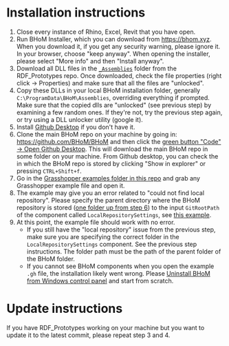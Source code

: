 # Installation instructions

1. Close every instance of Rhino, Excel, Revit that you have open.
2. Run BHoM Installer, which you can download from https://bhom.xyz. When you download it, if you get any security warning, please ignore it. In your browser, choose "keep anyway". When opening the installer, please select "More info" and then "Install anyway".
3. Download all DLL files in the [`_Assemblies`](https://github.com/BHoM/RDF_Prototypes/tree/main/_Assemblies) folder from the RDF_Prototypes repo. Once downloaded, check the file properties (right click -> Properties) and make sure that all the files are "unlocked".
4. Copy these DLLs in your local BHoM installation folder, generally `C:\ProgramData\BHoM\Assemblies`, overriding everything if prompted. Make sure that the copied dlls are "unlocked" (see previous step) by examining a few random ones. If they're not, try the previous step again, or try using a DLL unlocker utility (google it).
5. Install [Github Desktop](https://desktop.github.com/) if you don't have it.
6. Clone the main BHoM repo on your machine by going in: https://github.com/BHoM/BHoM and then click the [green button "Code" -> Open Github Desktop](https://user-images.githubusercontent.com/6352844/175961105-d8e4de3f-ad3f-4610-bfeb-32b8ee51a0cc.png). This will download the main BHoM repo in some folder on your machine. From Github desktop, you can check the in which the BHoM repo is stored by clicking "Show in explorer" or pressing `CTRL+Shift+f`.
7. Go in the [Grasshopper examples folder in this repo](https://github.com/BHoM/RDF_Prototypes/tree/main/Grasshopper%20examples) and grab any Grasshopper example file and open it. 
8. The example may give you an error related to "could not find local repository". Please specify the parent directory where the BHoM repository is stored ([one folder up from step 6](https://user-images.githubusercontent.com/6352844/175962806-0dccdedb-8759-4d65-9d18-9e149ea3621b.png)) to the input `GitRootPath` of the component called `LocalRepositorySettings`, see [this example](https://user-images.githubusercontent.com/6352844/175962449-8877f7c8-9deb-4db6-9830-3dd062b7156c.png
).
9. At this point, the example file should work with no error. 
    - If you still have the "local repository" issue from the previous step, make sure you are specifying the correct folder in the `LocalRepositorySettings` component. See the previous step instructions. The folder path must be the path of the parent folder of the BHoM folder.
    - If you cannot see BHoM components when you open the example `.gh` file, the installation likely went wrong. Please [Uninstall BHoM from Windows control panel](https://user-images.githubusercontent.com/6352844/175970063-cc689283-52be-4db9-86a2-094a13b63d8e.png) and start from scratch.

# Update instructions

If you have RDF_Prototypes working on your machine but you want to update it to the latest commit, please repeat step 3 and 4.
